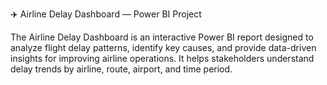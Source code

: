 ✈️ Airline Delay Dashboard — Power BI Project

The Airline Delay Dashboard is an interactive Power BI report designed to analyze flight delay patterns, identify key causes, and provide data-driven insights for improving airline operations.
It helps stakeholders understand delay trends by airline, route, airport, and time period.
